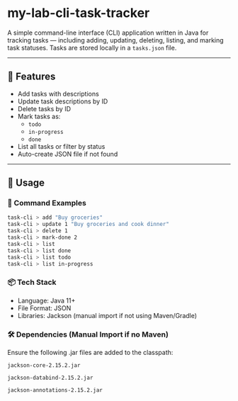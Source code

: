 # my-lab-cli-task-tracker

A simple command-line interface (CLI) application written in Java for tracking tasks — including adding, updating, deleting, listing, and marking task statuses. Tasks are stored locally in a `tasks.json` file.

---

## 📌 Features

- Add tasks with descriptions
- Update task descriptions by ID
- Delete tasks by ID
- Mark tasks as:
  - `todo`
  - `in-progress`
  - `done`
- List all tasks or filter by status
- Auto-create JSON file if not found

---

## 🚀 Usage

### 💬 Command Examples
```bash
task-cli > add "Buy groceries"
task-cli > update 1 "Buy groceries and cook dinner"
task-cli > delete 1
task-cli > mark-done 2
task-cli > list
task-cli > list done
task-cli > list todo
task-cli > list in-progress

```
### 📦 Tech Stack
- Language: Java 11+
- File Format: JSON
- Libraries: Jackson (manual import if not using Maven/Gradle)
### 🛠 Dependencies (Manual Import if no Maven)
Ensure the following .jar files are added to the classpath:

`jackson-core-2.15.2.jar`

`jackson-databind-2.15.2.jar`

`jackson-annotations-2.15.2.jar`
